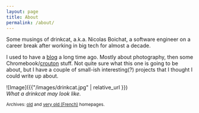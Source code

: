 ```yaml
---
layout: page
title: About
permalink: /about/
---
```


Some musings of drinkcat, a.k.a. Nicolas Boichat, a software engineer
on a career break after working in big tech for almost a decade.

I used to have a [blog](https://drinkcat.blogspot.com/) a long time
ago. Mostly about photography, then some Chromebook/[crouton](https://github.com/dnschneid/crouton) stuff.
Not quite sure what this one is going to be about, but I have a
couple of small-ish interesting(?) projects that I thought I could
write up about.

![Image]({{"/images/drinkcat.jpg" | relative_url }})  
*What a drinkcat may look like.*

<small>Archives: [old](https://www.boichat.ch/nicolas/old2index.html)
and [very old (French)](https://www.boichat.ch/nicolas/oldindex.html)
homepages.</small>

